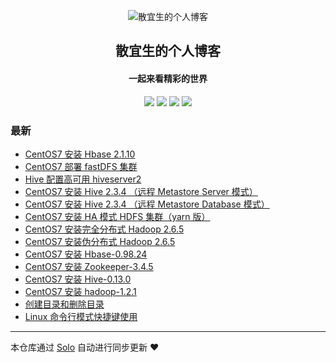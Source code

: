 <p align="center"><img alt="散宜生的个人博客" src="https://b3logfile.com/avatar/1589643758649_1589646186184.jpeg"></p><h2 align="center">
散宜生的个人博客
</h2>

<h4 align="center">一起来看精彩的世界</h4>
<p align="center"><a title="散宜生的个人博客" target="_blank" href="https://github.com/TOT-JIN/solo-blog"><img src="https://img.shields.io/github/last-commit/TOT-JIN/solo-blog.svg?style=flat-square&color=FF9900"></a>
<a title="GitHub repo size in bytes" target="_blank" href="https://github.com/TOT-JIN/solo-blog"><img src="https://img.shields.io/github/repo-size/TOT-JIN/solo-blog.svg?style=flat-square"></a>
<a title="Solo Version" target="_blank" href="https://github.com/88250/solo/releases"><img src="https://img.shields.io/badge/solo-4.1.0-f1e05a.svg?style=flat-square&color=blueviolet"></a>
<a title="Hits" target="_blank" href="https://github.com/88250/hits"><img src="https://hits.b3log.org/TOT-JIN/solo-blog.svg"></a></p>

### 最新

* [CentOS7 安装 Hbase 2.1.10](https://17kblog.com/articles/2020/06/04/1591274902592.html)
* [CentOS7 部署 fastDFS 集群](https://17kblog.com/articles/2019/12/18/1576681865733.html)
* [Hive 配置高可用 hiveserver2](https://17kblog.com/articles/2019/11/28/1574954229733.html)
* [CentOS7 安装 Hive 2.3.4 （远程 Metastore Server 模式）](https://17kblog.com/articles/2019/06/10/1560157654923.html)
* [CentOS7 安装 Hive 2.3.4 （远程 Metastore Database 模式）](https://17kblog.com/articles/2019/06/09/1560078073733.html)
* [CentOS7 安装 HA 模式 HDFS 集群（yarn 版）](https://17kblog.com/articles/2019/05/19/1558230815733.html)
* [CentOS7 安装完全分布式 Hadoop 2.6.5](https://17kblog.com/articles/2019/05/18/1558141785733.html)
* [CentOS7 安装伪分布式 Hadoop 2.6.5](https://17kblog.com/articles/2019/05/17/1558055385791.html)
* [CentOS7 安装 Hbase-0.98.24](https://17kblog.com/articles/2018/10/06/1538790815733.html)
* [CentOS7 安装 Zookeeper-3.4.5](https://17kblog.com/articles/2018/10/05/1538704415733.html)
* [CentOS7 安装 Hive-0.13.0](https://17kblog.com/articles/2018/10/04/1538618015733.html)
* [CentOS7 安装 hadoop-1.2.1](https://17kblog.com/articles/2018/10/03/1538531615733.html)
* [创建目录和删除目录](https://17kblog.com/articles/2016/05/20/1463747902592.html)
* [Linux 命令行模式快捷键使用](https://17kblog.com/articles/2016/05/20/1463747752592.html)



---

本仓库通过 [Solo](https://github.com/88250/solo) 自动进行同步更新 ❤️ 